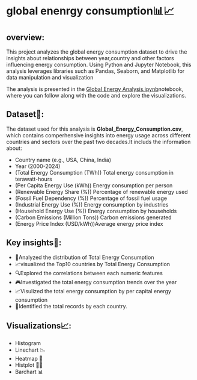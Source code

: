 # global enenrgy consumption📊📈

## overview:

This project analyzes the global energy consumption dataset to drive the insights about relationships between year,country and other factors influencing energy consumption. Using Python and Jupyter Notebook, this analysis leverages libraries such as Pandas, Seaborn, and Matplotlib for data manipulation and visualization

The analysis is presented in the  [Global Energy Analysis.ipynb](Global_Energy_Consumption.ipynb)notebook, where you can follow along with the code and explore the visualizations.

## Dataset📂:
The dataset used for this analysis is **Global_Energy_Consumption.csv**, which contains comperhensive insights into energy usage across different countries and sectors over the past two decades.It includs the information about:

* Country name (e.g., USA, China, India)
* Year (2000-2024)
* (Total Energy Consumption (TWh)) Total energy consumption in terawatt-hours
* (Per Capita Energy Use (kWh)) Energy consumption per person
* (Renewable Energy Share (%)) Percentage of renewable energy used
* (Fossil Fuel Dependency (%)) Percentage of fossil fuel usage
* (Industrial Energy Use (%)) Energy consumption by industries
* (Household Energy Use (%)) Energy consumption by households
* (Carbon Emissions (Million Tons)) Carbon emissions generated
* (Energy Price Index (USD/kWh))Average energy price index

## Key insights🔑:
* 🚀Analyzed the distribution of Total Energy Consumption
* 📈visualized the Top10 countries by Total Energy Consumption
* 🔍Explored the correlations between each numeric features
* 🎮Investigated the total energy consumption trends over the year
* 📈Visulized the total energy consumption by per capital energy consumption
* 🚀Identified the total records by each country.

## Visualizations📈:
* Histogram
* Linechart 📉
* Heatmap 🚀
* Histplot 🧑‍💻
* Barchart 📊

